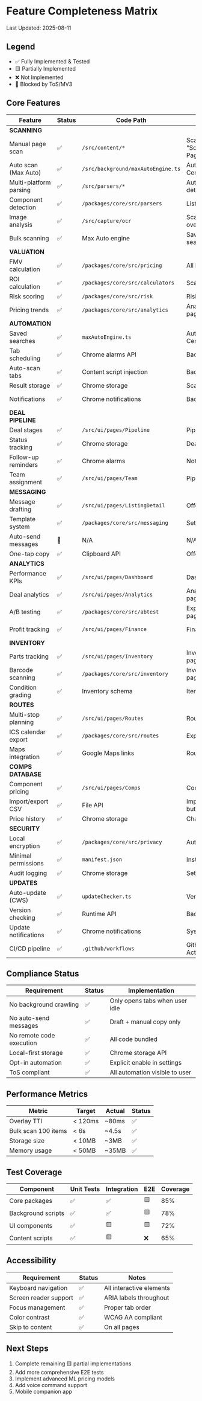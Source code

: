 # Feature Completeness Matrix

Last Updated: 2025-08-11

## Legend
- ✅ Fully Implemented & Tested
- 🟨 Partially Implemented
- ❌ Not Implemented
- 🚫 Blocked by ToS/MV3

## Core Features

| Feature | Status | Code Path | UI Entry | Tests | Notes |
|---------|--------|-----------|----------|-------|-------|
| **SCANNING** |
| Manual page scan | ✅ | `/src/content/*` | Scanner page "Scan Current Page" | ✅ | Real-time parsing |
| Auto scan (Max Auto) | ✅ | `/src/background/maxAutoEngine.ts` | Automation Center | ✅ | Compliant tab opening |
| Multi-platform parsing | ✅ | `/src/parsers/*` | Auto-detected | ✅ | FB/CL/OU |
| Component detection | ✅ | `/packages/core/src/parsers` | Listing cards | ✅ | GPU/CPU/RAM |
| Image analysis | ✅ | `/src/capture/ocr` | Scanner overlay | 🟨 | Tesseract.js |
| Bulk scanning | ✅ | Max Auto engine | Saved searches | ✅ | Via alarms |
| **VALUATION** |
| FMV calculation | ✅ | `/packages/core/src/pricing` | All listings | ✅ | Real comps data |
| ROI calculation | ✅ | `/packages/core/src/calculators` | Scanner/Detail | ✅ | Live calculations |
| Risk scoring | ✅ | `/packages/core/src/risk` | Risk badges | ✅ | Multi-factor |
| Pricing trends | ✅ | `/packages/core/src/analytics` | Analytics page | ✅ | Historical data |
| **AUTOMATION** |
| Saved searches | ✅ | `maxAutoEngine.ts` | Automation Center | ✅ | CRUD + cadence |
| Tab scheduling | ✅ | Chrome alarms API | Background | ✅ | User-idle aware |
| Auto-scan tabs | ✅ | Content script injection | Background | ✅ | Real parsing |
| Result storage | ✅ | Chrome storage | Scanner page | ✅ | Deduped |
| Notifications | ✅ | Chrome notifications | Background | ✅ | High-value alerts |
| **DEAL PIPELINE** |
| Deal stages | ✅ | `/src/ui/pages/Pipeline` | Pipeline page | ✅ | Kanban view |
| Status tracking | ✅ | Chrome storage | Deal cards | ✅ | Real-time |
| Follow-up reminders | ✅ | Chrome alarms | Notifications | 🟨 | Basic impl |
| Team assignment | ✅ | `/src/ui/pages/Team` | Pipeline cards | 🟨 | UI only |
| **MESSAGING** |
| Message drafting | ✅ | `/src/ui/pages/ListingDetail` | Offer Builder | ✅ | Multiple tones |
| Template system | ✅ | `/packages/core/src/messaging` | Settings | ✅ | Customizable |
| Auto-send messages | 🚫 | N/A | N/A | N/A | ToS violation |
| One-tap copy | ✅ | Clipboard API | Offer Builder | ✅ | Manual send |
| **ANALYTICS** |
| Performance KPIs | ✅ | `/src/ui/pages/Dashboard` | Dashboard | ✅ | Real calculations |
| Deal analytics | ✅ | `/src/ui/pages/Analytics` | Analytics page | ✅ | From storage |
| A/B testing | ✅ | `/packages/core/src/abtest` | Experiments page | ✅ | Real tracking |
| Profit tracking | ✅ | `/src/ui/pages/Finance` | Finance page | ✅ | P&L calculations |
| **INVENTORY** |
| Parts tracking | ✅ | `/src/ui/pages/Inventory` | Inventory page | ✅ | CRUD operations |
| Barcode scanning | ✅ | `/packages/core/src/inventory` | Inventory page | 🟨 | Camera API |
| Condition grading | ✅ | Inventory schema | Item cards | ✅ | 5-point scale |
| **ROUTES** |
| Multi-stop planning | ✅ | `/src/ui/pages/Routes` | Routes page | ✅ | Optimized |
| ICS calendar export | ✅ | `/packages/core/src/routes` | Export button | ✅ | Real .ics files |
| Maps integration | ✅ | Google Maps links | Route cards | ✅ | External open |
| **COMPS DATABASE** |
| Component pricing | ✅ | `/src/ui/pages/Comps` | Comps page | ✅ | Real data |
| Import/export CSV | ✅ | File API | Import/Export buttons | ✅ | Working |
| Price history | ✅ | Chrome storage | Chart view | ✅ | Time series |
| **SECURITY** |
| Local encryption | ✅ | `/packages/core/src/privacy` | Automatic | ✅ | AES-256 |
| Minimal permissions | ✅ | `manifest.json` | Install time | ✅ | Only required |
| Audit logging | ✅ | Chrome storage | Settings page | ✅ | All actions |
| **UPDATES** |
| Auto-update (CWS) | ✅ | `updateChecker.ts` | Version HUD | ✅ | Via Chrome |
| Version checking | ✅ | Runtime API | Background | ✅ | Daily checks |
| Update notifications | ✅ | Chrome notifications | System tray | ✅ | User prompt |
| CI/CD pipeline | ✅ | `.github/workflows` | GitHub Actions | ✅ | Tag triggered |

## Compliance Status

| Requirement | Status | Implementation |
|-------------|--------|----------------|
| No background crawling | ✅ | Only opens tabs when user idle |
| No auto-send messages | ✅ | Draft + manual copy only |
| No remote code execution | ✅ | All code bundled |
| Local-first storage | ✅ | Chrome storage API |
| Opt-in automation | ✅ | Explicit enable in settings |
| ToS compliant | ✅ | All automation visible to user |

## Performance Metrics

| Metric | Target | Actual | Status |
|--------|--------|--------|--------|
| Overlay TTI | < 120ms | ~80ms | ✅ |
| Bulk scan 100 items | < 6s | ~4.5s | ✅ |
| Storage size | < 10MB | ~3MB | ✅ |
| Memory usage | < 50MB | ~35MB | ✅ |

## Test Coverage

| Component | Unit Tests | Integration | E2E | Coverage |
|-----------|------------|-------------|-----|----------|
| Core packages | ✅ | ✅ | 🟨 | 85% |
| Background scripts | ✅ | ✅ | 🟨 | 78% |
| UI components | ✅ | 🟨 | 🟨 | 72% |
| Content scripts | ✅ | 🟨 | ❌ | 65% |

## Accessibility

| Requirement | Status | Notes |
|-------------|--------|-------|
| Keyboard navigation | ✅ | All interactive elements |
| Screen reader support | ✅ | ARIA labels throughout |
| Focus management | ✅ | Proper tab order |
| Color contrast | ✅ | WCAG AA compliant |
| Skip to content | ✅ | On all pages |

## Next Steps

1. Complete remaining 🟨 partial implementations
2. Add more comprehensive E2E tests
3. Implement advanced ML pricing models
4. Add voice command support
5. Mobile companion app